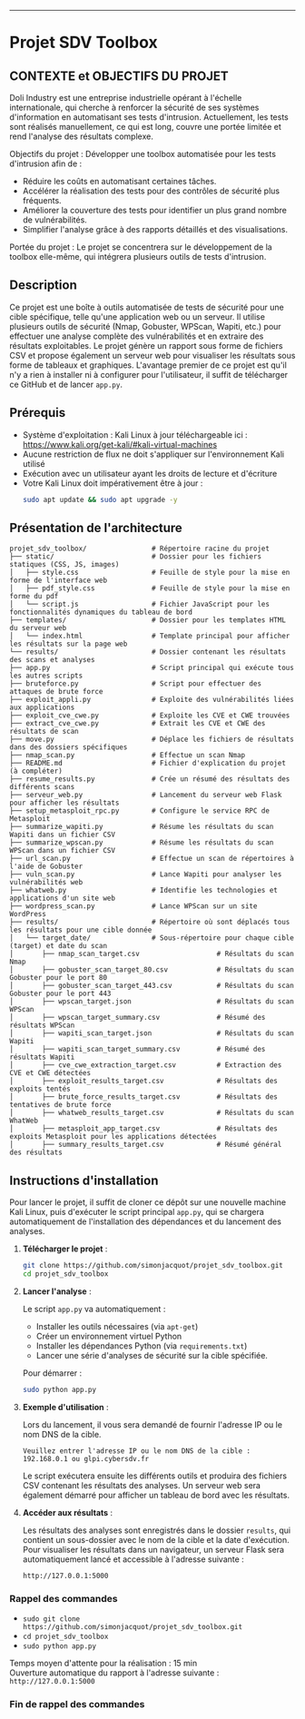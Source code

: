 ---

# **Projet SDV Toolbox**

## **CONTEXTE et OBJECTIFS DU PROJET**

Doli Industry est une entreprise industrielle opérant à l'échelle internationale, qui cherche à renforcer la sécurité de ses systèmes d'information en automatisant ses tests d'intrusion. Actuellement, les tests sont réalisés manuellement, ce qui est long, couvre une portée limitée et rend l'analyse des résultats complexe.

Objectifs du projet : Développer une toolbox automatisée pour les tests d'intrusion afin de :

- Réduire les coûts en automatisant certaines tâches.
- Accélérer la réalisation des tests pour des contrôles de sécurité plus fréquents.
- Améliorer la couverture des tests pour identifier un plus grand nombre de vulnérabilités.
- Simplifier l'analyse grâce à des rapports détaillés et des visualisations.

Portée du projet : Le projet se concentrera sur le développement de la toolbox elle-même, qui intégrera plusieurs outils de tests d'intrusion.

## **Description**

Ce projet est une boîte à outils automatisée de tests de sécurité pour une cible spécifique, telle qu'une application web ou un serveur. Il utilise plusieurs outils de sécurité (Nmap, Gobuster, WPScan, Wapiti, etc.) pour effectuer une analyse complète des vulnérabilités et en extraire des résultats exploitables. Le projet génère un rapport sous forme de fichiers CSV et propose également un serveur web pour visualiser les résultats sous forme de tableaux et graphiques. L'avantage premier de ce projet est qu'il n'y a rien à installer ni à configurer pour l'utilisateur, il suffit de télécharger ce GitHub et de lancer `app.py`.

## **Prérequis**

- Système d'exploitation : Kali Linux à jour téléchargeable ici : https://www.kali.org/get-kali/#kali-virtual-machines
- Aucune restriction de flux ne doit s'appliquer sur l'environnement Kali utilisé 
- Exécution avec un utilisateur ayant les droits de lecture et d'écriture
- Votre Kali Linux doit impérativement être à jour :
   ```bash
   sudo apt update && sudo apt upgrade -y
   ```

## **Présentation de l'architecture**

```
projet_sdv_toolbox/                # Répertoire racine du projet
├── static/                        # Dossier pour les fichiers statiques (CSS, JS, images)
│   ├── style.css                  # Feuille de style pour la mise en forme de l'interface web
│   ├── pdf_style.css              # Feuille de style pour la mise en forme du pdf
│   └── script.js                  # Fichier JavaScript pour les fonctionnalités dynamiques du tableau de bord
├── templates/                     # Dossier pour les templates HTML du serveur web
│   └── index.html                 # Template principal pour afficher les résultats sur la page web
└── results/                       # Dossier contenant les résultats des scans et analyses
├── app.py                         # Script principal qui exécute tous les autres scripts
├── bruteforce.py                  # Script pour effectuer des attaques de brute force
├── exploit_appli.py               # Exploite des vulnérabilités liées aux applications
├── exploit_cve_cwe.py             # Exploite les CVE et CWE trouvées
├── extract_cve_cwe.py             # Extrait les CVE et CWE des résultats de scan
├── move.py                        # Déplace les fichiers de résultats dans des dossiers spécifiques
├── nmap_scan.py                   # Effectue un scan Nmap
├── README.md                      # Fichier d'explication du projet (à compléter)
├── resume_results.py              # Crée un résumé des résultats des différents scans
├── serveur_web.py                 # Lancement du serveur web Flask pour afficher les résultats
├── setup_metasploit_rpc.py        # Configure le service RPC de Metasploit
├── summarize_wapiti.py            # Résume les résultats du scan Wapiti dans un fichier CSV
├── summarize_wpscan.py            # Résume les résultats du scan WPScan dans un fichier CSV
├── url_scan.py                    # Effectue un scan de répertoires à l'aide de Gobuster
├── vuln_scan.py                   # Lance Wapiti pour analyser les vulnérabilités web
├── whatweb.py                     # Identifie les technologies et applications d'un site web
├── wordpress_scan.py              # Lance WPScan sur un site WordPress
├── results/                       # Répertoire où sont déplacés tous les résultats pour une cible donnée
│   └── target_date/               # Sous-répertoire pour chaque cible (target) et date du scan
│       ├── nmap_scan_target.csv                   # Résultats du scan Nmap
│       ├── gobuster_scan_target_80.csv            # Résultats du scan Gobuster pour le port 80
│       ├── gobuster_scan_target_443.csv           # Résultats du scan Gobuster pour le port 443
│       ├── wpscan_target.json                     # Résultats du scan WPScan
│       ├── wpscan_target_summary.csv              # Résumé des résultats WPScan
│       ├── wapiti_scan_target.json                # Résultats du scan Wapiti
│       ├── wapiti_scan_target_summary.csv         # Résumé des résultats Wapiti
│       ├── cve_cwe_extraction_target.csv          # Extraction des CVE et CWE détectées
│       ├── exploit_results_target.csv             # Résultats des exploits tentés
│       ├── brute_force_results_target.csv         # Résultats des tentatives de brute force
│       ├── whatweb_results_target.csv             # Résultats du scan WhatWeb
│       ├── metasploit_app_target.csv              # Résultats des exploits Metasploit pour les applications détectées
│       ├── summary_results_target.csv             # Résumé général des résultats
```

## **Instructions d'installation**

Pour lancer le projet, il suffit de cloner ce dépôt sur une nouvelle machine Kali Linux, puis d'exécuter le script principal `app.py`, qui se chargera automatiquement de l'installation des dépendances et du lancement des analyses.

1. **Télécharger le projet** :

   ```bash
   git clone https://github.com/simonjacquot/projet_sdv_toolbox.git
   cd projet_sdv_toolbox
   ```

2. **Lancer l'analyse** :

   Le script `app.py` va automatiquement :
   - Installer les outils nécessaires (via `apt-get`)
   - Créer un environnement virtuel Python
   - Installer les dépendances Python (via `requirements.txt`)
   - Lancer une série d'analyses de sécurité sur la cible spécifiée.

   Pour démarrer :

   ```bash
   sudo python app.py
   ```

3. **Exemple d'utilisation** :

   Lors du lancement, il vous sera demandé de fournir l'adresse IP ou le nom DNS de la cible.

   ```text
   Veuillez entrer l'adresse IP ou le nom DNS de la cible : 192.168.0.1 ou glpi.cybersdv.fr
   ```

   Le script exécutera ensuite les différents outils et produira des fichiers CSV contenant les résultats des analyses. Un serveur web sera également démarré pour afficher un tableau de bord avec les résultats.

4. **Accéder aux résultats** :

   Les résultats des analyses sont enregistrés dans le dossier `results`, qui contient un sous-dossier avec le nom de la cible et la date d'exécution. Pour visualiser les résultats dans un navigateur, un serveur Flask sera automatiquement lancé et accessible à l'adresse suivante :

   ```text
   http://127.0.0.1:5000
   ```

### **Rappel des commandes**

  - `sudo git clone https://github.com/simonjacquot/projet_sdv_toolbox.git`
  - `cd projet_sdv_toolbox`
  - `sudo python app.py`           

Temps moyen d'attente pour la réalisation : 15 min  
Ouverture automatique du rapport à l'adresse suivante : `http://127.0.0.1:5000`

### **Fin de rappel des commandes**
